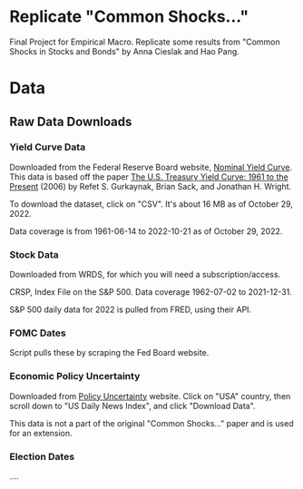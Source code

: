 # Replicate "Common Shocks..."

Final Project for Empirical Macro. Replicate some results from "Common Shocks in Stocks and Bonds" by Anna Cieslak and Hao Pang.

# Data

## Raw Data Downloads

### Yield Curve Data

Downloaded from the Federal Reserve Board website, [Nominal Yield Curve](https://www.federalreserve.gov/data/nominal-yield-curve.htm). This data is based off the paper [The U.S. Treasury Yield Curve: 1961 to the Present](https://www.federalreserve.gov/pubs/feds/2006/200628/200628abs.html) (2006) by Refet S. Gurkaynak, Brian Sack, and Jonathan H. Wright.

To download the dataset, click on "CSV". It's about 16 MB as of October 29, 2022.

Data coverage is from 1961-06-14 to 2022-10-21 as of October 29, 2022.

### Stock Data

Downloaded from WRDS, for which you will need a subscription/access.

CRSP, Index File on the S&P 500. Data coverage 1962-07-02 to 2021-12-31.

S&P 500 daily data for 2022 is pulled from FRED, using their API.

### FOMC Dates

Script pulls these by scraping the Fed Board website.

### Economic Policy Uncertainty

Downloaded from [Policy Uncertainty](https://www.policyuncertainty.com/index.html) website. Click on "USA" country, then scroll down to "US Daily News Index", and click "Download Data".

This data is not a part of the original "Common Shocks..." paper and is used for an extension.

### Election Dates

....
